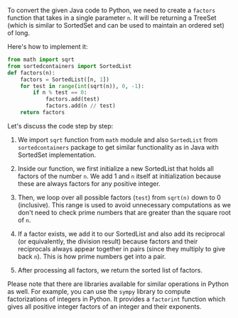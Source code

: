 To convert the given Java code to Python, we need to create a `factors` function that takes in a single parameter `n`. It will be returning a TreeSet (which is similar to SortedSet and can be used to maintain an ordered set) of long.

Here's how to implement it:
```python
from math import sqrt
from sortedcontainers import SortedList
def factors(n):
    factors = SortedList([n, 1])
    for test in range(int(sqrt(n)), 0, -1):
        if n % test == 0:
            factors.add(test)
            factors.add(n // test)
    return factors
```
Let's discuss the code step by step:

1. We import `sqrt` function from `math` module and also `SortedList` from `sortedcontainers` package to get similar functionality as in Java with SortedSet implementation.

2. Inside our function, we first initialize a new SortedList that holds all factors of the number `n`. We add 1 and `n` itself at initialization because these are always factors for any positive integer.

3. Then, we loop over all possible factors (`test`) from `sqrt(n)` down to 0 (inclusive). This range is used to avoid unnecessary computations as we don't need to check prime numbers that are greater than the square root of `n`.

4. If a factor exists, we add it to our SortedList and also add its reciprocal (or equivalently, the division result) because factors and their reciprocals always appear together in pairs (since they multiply to give back `n`). This is how prime numbers get into a pair.

5. After processing all factors, we return the sorted list of factors.

Please note that there are libraries available for similar operations in Python as well. For example, you can use the `sympy` library to compute factorizations of integers in Python. It provides a `factorint` function which gives all positive integer factors of an integer and their exponents.
